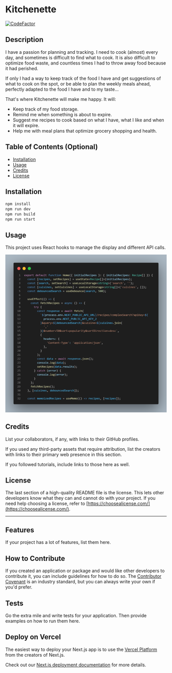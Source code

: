 # Kitchenette

[![CodeFactor](https://www.codefactor.io/repository/github/marcelrm11/food-app/badge)](https://www.codefactor.io/repository/github/marcelrm11/food-app)

## Description

I have a passion for planning and tracking. I need to cook (almost) every day, and sometimes is difficult to find what to cook. It is also difficult to optimize food waste, and countless times I had to throw away food because it had perished.

If only I had a way to keep track of the food I have and get suggestions of what to cook on the spot, or be able to plan the weekly meals ahead, perfectly adapted to the food I have and to my taste...

That's where Kitchenette will make me happy. It will:

- Keep track of my food storage.
- Remind me when something is about to expire.
- Suggest me recipes to cook based on what I have, what I like and when it will expire.
- Help me with meal plans that optimize grocery shopping and health.

## Table of Contents (Optional)

- [Installation](#installation)
- [Usage](#usage)
- [Credits](#credits)
- [License](#license)

## Installation

```shell
npm install
npm run dev
npm run build
npm run start
```

## Usage

This project uses React hooks to manage the display and different API calls.

![usage example from Home component](./src/assets/screenshots/usage_example.png)

## Credits

List your collaborators, if any, with links to their GitHub profiles.

If you used any third-party assets that require attribution, list the creators with links to their primary web presence in this section.

If you followed tutorials, include links to those here as well.

## License

The last section of a high-quality README file is the license. This lets other developers know what they can and cannot do with your project. If you need help choosing a license, refer to [https://choosealicense.com/](https://choosealicense.com/).

---

## Features

If your project has a lot of features, list them here.

## How to Contribute

If you created an application or package and would like other developers to contribute it, you can include guidelines for how to do so. The [Contributor Covenant](https://www.contributor-covenant.org/) is an industry standard, but you can always write your own if you'd prefer.

## Tests

Go the extra mile and write tests for your application. Then provide examples on how to run them here.

## Deploy on Vercel

The easiest way to deploy your Next.js app is to use the [Vercel Platform](https://vercel.com/new?utm_medium=default-template&filter=next.js&utm_source=create-next-app&utm_campaign=create-next-app-readme) from the creators of Next.js.

Check out our [Next.js deployment documentation](https://nextjs.org/docs/deployment) for more details.

